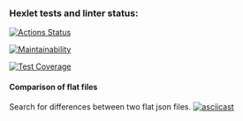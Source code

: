 ### Hexlet tests and linter status:
[![Actions Status](https://github.com/sskam12/python-project-50/workflows/hexlet-check/badge.svg)](https://github.com/sskam12/python-project-50/actions)

[![Maintainability](https://api.codeclimate.com/v1/badges/9b495937c89b77e261eb/maintainability)](https://codeclimate.com/github/sskam12/python-project-50/maintainability)

[![Test Coverage](https://api.codeclimate.com/v1/badges/9b495937c89b77e261eb/test_coverage)](https://codeclimate.com/github/sskam12/python-project-50/test_coverage)


#### Comparison of flat files
Search for differences between two flat json files.
[![asciicast](https://asciinema.org/a/xB0j8KaMx0HnTQsamF4deUFhW.png)](https://asciinema.org/a/xB0j8KaMx0HnTQsamF4deUFhW)

